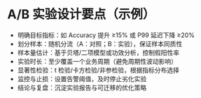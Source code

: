 # A/B 实验设计要点（示例）

- 明确目标指标：如 Accuracy 提升 ≥15% 或 P99 延迟下降 ≥20%
- 划分样本：随机分流（A：对照；B：实验），保证样本同质性
- 样本量估计：基于贝塔/二项模型或功效分析，控制假阳性率
- 实验时长：至少覆盖一个业务周期（避免周期性波动影响）
- 显著性检验：t 检验/卡方检验/非参检验，根据指标分布选择
- 监控与止损：设置告警阈值，及时停止劣化实验
- 结论与复盘：沉淀实验报告与可迁移的优化策略


